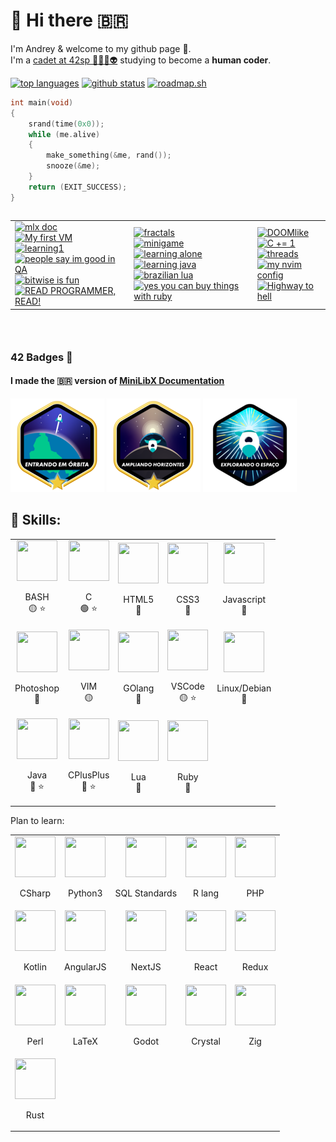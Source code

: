 <h1>👋 Hi there 🇧🇷</h1>

I'm Andrey & welcome to my github page 🙂.
<br>
I'm a <a href="https://profile.intra.42.fr/users/adantas-" target="_blank">cadet at 42sp 👨‍🚀🚀👽</a> studying to become a **human coder**.
<br>

<a href="https://github.com/andreyvdl"><img src="https://github-readme-stats.vercel.app/api/top-langs/?username=andreyvdl&langs_count=7&theme=chartreuse-dark" alt="top languages"></a>
<a href="https://github.com/andreyvdl"><img src="https://github-readme-stats.vercel.app/api?username=andreyvdl&show_icons=true&theme=chartreuse-dark&include_all_commits=true&count_private=true" alt="github status"></a>
<a href="https://roadmap.sh"><img src="https://api.roadmap.sh/v1-badge/wide/656a5a855145316d25a42db7?variant=dark" alt="roadmap.sh"></a>
<br>

```c
int main(void)
{
    srand(time(0x0));
    while (me.alive)
    {
        make_something(&me, rand());
        snooze(&me);
    }
    return (EXIT_SUCCESS);
}
```

<div style="overflow-y: scroll; height: 200px;">
	<table>
		<tr>
			<td>
				<a href="https://github.com/andreyvdl/MiniLibX_my_docs"><img src="https://github-readme-stats.vercel.app/api/pin/?username=andreyvdl&repo=MiniLibX_my_docs" alt="mlx doc"></a><br>
				<a href="https://github.com/andreyvdl/42-Born2BeRoot"><img src="https://github-readme-stats.vercel.app/api/pin/?username=andreyvdl&repo=42-Born2BeRoot" alt="My first VM"></a><br>
				<a href="https://github.com/andreyvdl/Mimo"><img src="https://github-readme-stats.vercel.app/api/pin/?username=andreyvdl&repo=Mimo" alt="learning1"></a><br>
				<a href="https://github.com/andreyvdl/Andreys_QA"><img src="https://github-readme-stats.vercel.app/api/pin/?username=andreyvdl&repo=Andreys_QA" alt="people say im good in QA"></a><br>
				<a href="https://github.com/andreyvdl/42-minitalk"><img src="https://github-readme-stats.vercel.app/api/pin/?username=andreyvdl&repo=42-minitalk" alt="bitwise is fun"></a><br>
				<a href="https://github.com/andreyvdl/Bookmarks-md"><img src="https://github-readme-stats.vercel.app/api/pin/?username=andreyvdl&repo=Bookmarks-md" alt="READ PROGRAMMER, READ!"></a><br>
			</td>
			<td>
				<a href="https://github.com/andreyvdl/42-fract-ol"><img src="https://github-readme-stats.vercel.app/api/pin/?username=andreyvdl&repo=42-fract-ol" alt="fractals"></a><br>
				<a href="https://github.com/andreyvdl/42-so_long"><img src="https://github-readme-stats.vercel.app/api/pin/?username=andreyvdl&repo=42-so_long" alt="minigame"></a><br>
				<a href="https://github.com/andreyvdl/Sololearn"><img src="https://github-readme-stats.vercel.app/api/pin/?username=andreyvdl&repo=Sololearn" alt="learning alone"></a><br>
				<a href="https://github.com/andreyvdl/MyJavaRepo"><img src="https://github-readme-stats.vercel.app/api/pin/?username=andreyvdl&repo=MyJavaRepo" alt="learning java"></a><br>
				<a href="https://github.com/andreyvdl/MyLuaRepo"><img src="https://github-readme-stats.vercel.app/api/pin/?username=andreyvdl&repo=MyLuaRepo" alt="brazilian lua"></a><br>
				<a href="https://github.com/andreyvdl/MyRubyRepo"><img src="https://github-readme-stats.vercel.app/api/pin/?username=andreyvdl&repo=MyRubyRepo" alt="yes you can buy things with ruby"></a><br>
			</td>
			<td>
				<a href="https://github.com/andreyvdl/42-Cub3D"><img src="https://github-readme-stats.vercel.app/api/pin/?username=andreyvdl&repo=42-Cub3D" alt="DOOMlike"></a><br>
				<a href="https://github.com/andreyvdl/42-CPP_modules"><img src="https://github-readme-stats.vercel.app/api/pin/?username=andreyvdl&repo=42-CPP_modules" alt="C += 1"></a><br>
				<a href="https://github.com/andreyvdl/42-philosophers"><img src="https://github-readme-stats.vercel.app/api/pin/?username=andreyvdl&repo=42-philosophers" alt="threads"></a><br>
				<a href="https://github.com/andreyvdl/nvim-config.lua"><img src="https://github-readme-stats.vercel.app/api/pin/?username=andreyvdl&repo=nvim-config.lua" alt="my nvim config"></a><br>
				<a href="https://github.com/andreyvdl/Minishell"><img src="https://github-readme-stats.vercel.app/api/pin/?username=andreyvdl&repo=Minishell" alt="Highway to hell"></a><br>
			</td>
		</tr>
	</table>
</div>


[comment]: <> (My evolution on the 42 CV)

<h3>42 Badges 🏅</h3>

<h4>I made the 🇧🇷 version of <a href="https://github.com/andreyvdl/MiniLibX_my_docs" target="_blank">MiniLibX Documentation</a></h4>


<a href=https://github.com/andreyvdl/42SP-Phase1 target=_blank><img src="./images/phase_onem.png" alt="MISSION CLEAR"></a>
<a href=https://github.com/andreyvdl/42SP-Phase2 target=_blank><img src="./images/phase_twom.png" alt="CONGRATULATIONS"></a>
<a href=https://github.com/andreyvdl/42SP-Phase3 target=_blank>	<img src="./images/phase_threen.png" alt="${user} LVL ${level_curr} HP:${hp_curr}/${hp_max} SP:${sp_curr}/${sp_max}"></a>

[comment]: <> (Things i know how to work)
[comment]: <> (The color tells how much I know 🔴 low-mid, 🟡 mid, 🟢 mid-top)
[comment]: <> (The star tells if is something I like to use)

<h2>🔰 Skills:</h2>

<table>
	<tr>
		<td align="center">
			<img src="https://cdn.jsdelivr.net/gh/devicons/devicon/icons/bash/bash-original.svg" width="65" height="65">
			<br>
			<p>BASH<br>🟡 ⭐</p>
		</td>
		<td align="center">
			<img src="https://cdn.jsdelivr.net/gh/devicons/devicon/icons/c/c-plain.svg" width="65" height="65">
			<br>
			<p>C<br>🟢 ⭐</p>
		</td>
		<td align="center">
			<img src="https://cdn.jsdelivr.net/gh/devicons/devicon/icons/html5/html5-plain-wordmark.svg" width="65" height="65">
			<br>
			<p>HTML5<br>🔴</p>
		</td>
		<td align="center">
			<img src="https://cdn.jsdelivr.net/gh/devicons/devicon/icons/css3/css3-plain-wordmark.svg" width="65" height="65">
			<br>
			<p>CSS3<br>🔴</p>
		</td>
		<td align="center">
			<img src="https://cdn.jsdelivr.net/gh/devicons/devicon/icons/javascript/javascript-plain.svg" width="65" height="65">
			<br>
			<p>Javascript<br>🔴</p>
		</td>
	</tr>
	<tr>
		<td align="center">
			<img src="https://cdn.jsdelivr.net/gh/devicons/devicon/icons/photoshop/photoshop-line.svg" width="65" height="65">
			<br>
			<p>Photoshop<br>🔴</p>
		</td>
		<td align="center">
			<img src="https://cdn.jsdelivr.net/gh/devicons/devicon/icons/vim/vim-original.svg" width="65" height="65">
			<br>
			<p>VIM<br>🟡</p>
		</td>
		<td align="center">
			<img src="https://cdn.jsdelivr.net/gh/devicons/devicon/icons/go/go-original-wordmark.svg" width="65" height="65">
			<br>
			<p>GOlang<br>🔴</p>
		</td>
		<td align="center">
			<img src="https://cdn.jsdelivr.net/gh/devicons/devicon/icons/vscode/vscode-original-wordmark.svg" width="65" height="65">
			<br>
			<p>VSCode<br>🟡 ⭐</p>
		</td>
		<td align="center">
			<img src="https://cdn.jsdelivr.net/gh/devicons/devicon/icons/debian/debian-plain-wordmark.svg" width="65" height="65">
			<br>
			<p>Linux/Debian<br>🔴</p>
		</td>
	</tr>
	<tr>
		<td align="center">
			<img src="https://cdn.jsdelivr.net/gh/devicons/devicon/icons/java/java-original-wordmark.svg" width="65" height="65">
			<br>
			<p>Java<br>🔴 ⭐</p>
		</td>
		<td align="center">
			<img src="https://cdn.jsdelivr.net/gh/devicons/devicon/icons/cplusplus/cplusplus-plain.svg" width="65" height="65">
			<br>
			<p>CPlusPlus<br>🔴 ⭐</p>
		</td>
		<td align="center">
			<img src="https://cdn.jsdelivr.net/gh/devicons/devicon/icons/lua/lua-original-wordmark.svg" width="65" height="65">
			<br>
			<p>Lua<br>🔴</p>
		</td>
		<td align="center">
			<img src="https://cdn.jsdelivr.net/gh/devicons/devicon/icons/ruby/ruby-original-wordmark.svg" width="65" height="65">
			<br>
			<p>Ruby<br>🔴</p>
		</td>
	</tr>
</table>

Plan to learn:

<table>
	<tr>
		<td align="center">
			<img src="https://cdn.jsdelivr.net/gh/devicons/devicon/icons/csharp/csharp-plain.svg" width="65" height="65">
			<br>
			<p>CSharp</p>
		</td>
		<td align="center">
			<img src="https://cdn.jsdelivr.net/gh/devicons/devicon/icons/python/python-original-wordmark.svg" width="65" height="65">
			<br>
			<p>Python3</p>
		</td>
		<td align="center">
			<img src="https://cdn.jsdelivr.net/gh/devicons/devicon/icons/mysql/mysql-original-wordmark.svg" width="65" height="65">
			<br>
			<p>SQL Standards</p>
		</td>
		<td align="center">
			<img src="https://cdn.jsdelivr.net/gh/devicons/devicon/icons/r/r-original.svg" width="65" height="65">
			<br>
			<p>R lang</p>
		</td>
		<td align="center">
			<img src="https://cdn.jsdelivr.net/gh/devicons/devicon/icons/php/php-plain.svg" width="65" height="65">
			<br>
			<p>PHP</p>
		</td>
	</tr>
	<tr>
		<td align="center">
			<img src="https://cdn.jsdelivr.net/gh/devicons/devicon/icons/kotlin/kotlin-original-wordmark.svg" width="65" height="65">
			<br>
			<p>Kotlin</p>
		</td>
		<td align="center">
			<img src="https://cdn.jsdelivr.net/gh/devicons/devicon/icons/angularjs/angularjs-original-wordmark.svg" width="65" height="65">
			<br>
			<p>AngularJS</p>
		</td>
		<td align="center">
			<img src="https://cdn.jsdelivr.net/gh/devicons/devicon/icons/nextjs/nextjs-original.svg" width="65" height="65">
			<br>
			<p>NextJS</p>
		</td>
		<td align="center">
			<img src="https://cdn.jsdelivr.net/gh/devicons/devicon/icons/react/react-original.svg" width="65" height="65">
			<br>
			<p>React</p>
		</td>
		<td align="center">
			<img src="https://cdn.jsdelivr.net/gh/devicons/devicon/icons/redux/redux-original.svg" width="65" height="65">
			<br>
			<p>Redux</p>
		</td>
	</tr>
	<tr>
		<td align="center">
			<img src="https://cdn.jsdelivr.net/gh/devicons/devicon/icons/perl/perl-original.svg" width="65" height="65">
			<br>
			<p>Perl</p>
		</td>
		<td align="center">
			<img src="https://cdn.jsdelivr.net/gh/devicons/devicon/icons/latex/latex-original.svg" width="65" height="65">
			<br>
			<p>LaTeX</p>
		</td>
		<td align="center">
			<img src="https://cdn.jsdelivr.net/gh/devicons/devicon/icons/godot/godot-original-wordmark.svg" width="65" height="65"/>
			<br>
			<p>Godot</p>
		</td>
		<td align="center">
			<img src="https://cdn.jsdelivr.net/gh/devicons/devicon/icons/crystal/crystal-original-wordmark.svg" width="65" height="65"/>
			<br>
			<p>Crystal</p>
		</td>
		<td align="center">
			<img src="https://cdn.jsdelivr.net/gh/devicons/devicon/icons/zig/zig-original-wordmark.svg" width="65" height="65"/>
			<br>
			<p>Zig</p>
		</td>
	</tr>
	<tr>
		<td align="center">
			<img src="https://cdn.jsdelivr.net/gh/devicons/devicon/icons/rust/rust-plain.svg" width="65" height="65"/>
			<br>
			<p>Rust</p>
		</td>
	</tr>
</table>
